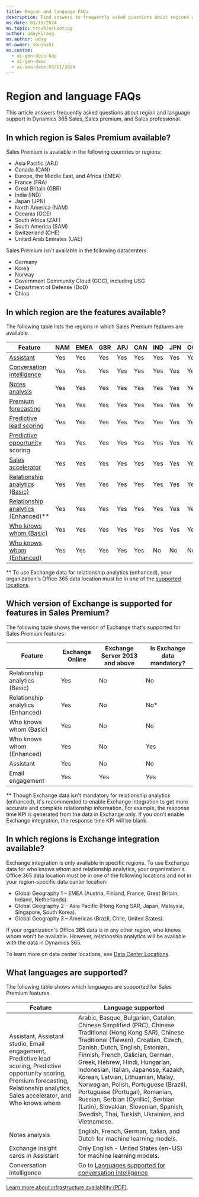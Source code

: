 ```yaml
---
title: Region and language FAQs
description: Find answers to frequently asked questions about regions and languages.
ms.date: 03/15/2024
ms.topic: troubleshooting
author: udaykirang
ms.author: udag
ms.owner: shujoshi
ms.custom:
  - ai-gen-docs-bap
  - ai-gen-desc
  - ai-seo-date:03/11/2024
---
```


# Region and language FAQs

This article answers frequently asked questions about region and language support in Dynamics 365 Sales, Sales premium, and Sales professional.

## In which region is Sales Premium available? 
  
Sales Premium is available in the following countries or regions:

- Asia Pacific (APJ)
- Canada (CAN)
- Europe, the Middle East, and Africa (EMEA)
- France (FRA)
- Great Britain (GBR)
- India (IND)
- Japan (JPN)
- North America (NAM)
- Oceania (OCE)
- South Africa (ZAF)
- South America (SAM)
- Switzerland (CHE)  
- United Arab Emirates (UAE)

Sales Premium isn't available in the following datacenters:

- Germany
- Korea
- Norway
- Government Community Cloud (GCC), including USG
- Department of Defense (DoD)
- China

## In which region are the features available?

The following table lists the regions in which Sales Premium features are available.

| Feature | NAM | EMEA | GBR | APJ | CAN | IND | JPN | OCE | CHE | FRA | SAM | ZAF | UAE |
|---------|-----|------|-----|-----|-----|-----|-----|-----|-----|-----|-----|-----|-----|
| [Assistant](assistant.md) | Yes | Yes | Yes | Yes | Yes | Yes | Yes | Yes | Yes | Yes | Yes | Yes | Yes |
| [Conversation intelligence](dynamics365-sales-insights-app.md) | Yes | Yes | Yes | Yes | Yes | Yes | Yes | Yes | Yes | Yes | Yes | Yes | Yes |
| [Notes analysis](notes-analysis.md) | Yes | Yes | Yes | Yes | Yes | Yes | Yes | Yes | Yes | Yes | Yes | Yes | Yes |
| [Premium forecasting](configure-premium-forecasting.md) | Yes | Yes | Yes | Yes | Yes | Yes | Yes | Yes | Yes | No | Yes | Yes | Yes |
| [Predictive lead scoring](work-predictive-lead-scoring.md) | Yes | Yes | Yes | Yes | Yes | Yes | Yes | Yes | Yes | Yes | Yes | Yes | Yes |
| [Predictive opportunity](work-predictive-opportunity-scoring.md) scoring | Yes | Yes | Yes | Yes | Yes | Yes | Yes | Yes | Yes | Yes | Yes | Yes | Yes |
| [Sales accelerator](digital-selling-sales-accelerator.md) | Yes | Yes | Yes | Yes | Yes | Yes | Yes | Yes | Yes | Yes | Yes | Yes | Yes|
| [Relationship analytics (Basic)](relationship-analytics-overview.md#basic-relationship-insights) | Yes | Yes | Yes | Yes | Yes | Yes | Yes | Yes | Yes | Yes | Yes | Yes | Yes |
| [Relationship analytics (Enhanced)](relationship-analytics-overview.md#enhanced-relationship-insights)** | Yes | Yes | Yes | Yes | Yes | Yes | Yes | Yes | Yes | Yes | Yes | Yes | Yes |
| [Who knows whom (Basic)](who-knows-whom.md#basic-who-knows-whom-information) | Yes | Yes | Yes | Yes | Yes | Yes | Yes | Yes | Yes | Yes | Yes | Yes | Yes |
| [Who knows whom (Enhanced)](who-knows-whom.md#enhanced-who-knows-whom-information) | Yes | Yes | Yes | Yes | Yes | No | No | No | No | Yes | No | No | No |

** To use Exchange data for relationship analytics (enhanced), your organization's Office 365 data location must be in one of the [supported locations](#in-which-regions-is-exchange-integration-available). 

## Which version of Exchange is supported for features in Sales Premium?

The following table shows the version of Exchange that's supported for Sales Premium features.

| Feature | Exchange Online | Exchange Server 2013 and above | Is Exchange data mandatory? |
|---------|-----------------|--------------------------------|-----------------------|
| Relationship analytics (Basic) | Yes | No | No |
| Relationship analytics (Enhanced) | Yes | No | No* |
| Who knows whom (Basic)| Yes | No | No |
| Who knows whom (Enhanced)| Yes | No | Yes |
| Assistant | Yes | No | No |
| Email engagement | Yes | Yes | Yes |

** Though Exchange data isn't mandatory for relationship analytics (enhanced), it's recommended to enable Exchange integration to get more accurate and complete relationship information. For example, the response time KPI is generated from the data in Exchange only. If you don't enable Exchange integration, the response time KPI will be blank.

## In which regions is Exchange integration available?

Exchange integration is only available in specific regions. To use Exchange data for who knows whom and relationship analytics, your organization's Office 365 data location must be in one of the following locations and not in your region-specific data canter location:

- Global Geography 1 – EMEA (Austria, Finland, France, Great Britain, Ireland, Netherlands).
- Global Geography 2 – Asia Pacific	(Hong Kong SAR, Japan, Malaysia, Singapore, South Korea).
- Global Geography 3 – Americas (Brazil, Chile, United States).<br>

If your organization's Office 365 data is in any other region, who knows whom won't be available. However, relationship analytics will be available with the data in Dynamics 365.

To learn more on data center locations, see [Data Center Locations](/microsoft-365/enterprise/o365-data-locations?view=o365-worldwide#data-center-locations&preserve-view=true).

## What languages are supported?

The following table shows which languages are supported for Sales Premium features.

| Feature | Language supported |
|---------|--------------------|
| Assistant, Assistant studio, Email engagement, Predictive lead scoring, Predictive opportunity scoring, Premium forecasting, Relationship analytics, Sales accelerator, and Who knows whom | Arabic, Basque, Bulgarian, Catalan, Chinese Simplified (PRC), Chinese Traditional (Hong Kong SAR), Chinese Traditional (Taiwan), Croatian, Czech, Danish, Dutch, English, Estonian, Finnish, French, Galician, German, Greek, Hebrew, Hindi, Hungarian, Indonesian, Italian, Japanese, Kazakh, Korean, Latvian, Lithuanian, Malay, Norwegian, Polish, Portuguese (Brazil), Portuguese (Portugal), Romanian, Russian, Serbian (Cyrillic), Serbian (Latin), Slovakian, Slovenian, Spanish, Swedish, Thai, Turkish, Ukrainian, and Vietnamese. |
| Notes analysis | English, French, German, Italian, and Dutch for machine learning models. |
| Exchange insight cards in Assistant | Only English - United States (en-US) for machine learning models. |
| Conversation intelligence | Go to [Languages supported for conversation intelligence](language-support-conversation-intelligence.md) |

[Learn more about infrastructure availability (PDF)](https://aka.ms/dynamics_365_international_availability_deck).
